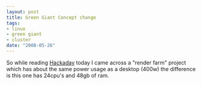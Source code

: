 ```yaml
--- 
layout: post
title: Green Giant Concept change
tags: 
- linux
- green giant
- cluster
date: "2008-05-26"
---
```

So while reading <a href="http://www.hackaday.com/2008/05/25/ikea-linux-cluster/">Hackaday</a> today I came across a "render farm" project which has about the same power usage as a desktop (400w) the difference is this one has 24cpu's and 48gb of ram.

 
